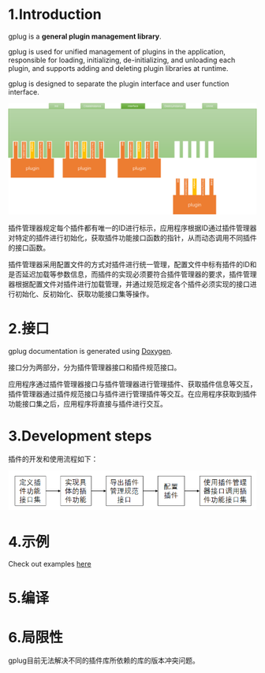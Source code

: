 # 1.Introduction

gplug is a **general plugin management library**.

gplug is used for unified management of plugins in the application, responsible for loading, initializing, de-initializing, and unloading each plugin, and supports adding and deleting plugin libraries at runtime.

gplug is designed to separate the plugin interface and user function interface.

![plugin](./docs/pic/plugin.png)

插件管理器规定每个插件都有唯一的ID进行标示，应用程序根据ID通过插件管理器对特定的插件进行初始化，获取插件功能接口函数的指针，从而动态调用不同插件的接口函数。

插件管理器采用配置文件的方式对插件进行统一管理，配置文件中标有插件的ID和是否延迟加载等参数信息，而插件的实现必须要符合插件管理器的要求，插件管理器根据配置文件对插件进行加载管理，并通过规范规定各个插件必须实现的接口进行初始化、反初始化、获取功能接口集等操作。

# 2.接口

gplug documentation is generated using  [Doxygen](http://www.doxygen.org/).

接口分为两部分，分为插件管理器接口和插件规范接口。

应用程序通过插件管理器接口与插件管理器进行管理插件、获取插件信息等交互，插件管理器通过插件规范接口与插件进行管理插件等交互。在应用程序获取到插件功能接口集之后，应用程序将直接与插件进行交互。

# 3.Development steps

插件的开发和使用流程如下：

![process](./docs/pic/process.png)

# 4.示例

Check out examples [here](./example/README.md)


# 5.编译



# 6.局限性

gplug目前无法解决不同的插件库所依赖的库的版本冲突问题。

